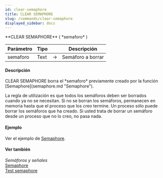 ```yaml
---
id: clear-semaphore
title: CLEAR SEMAPHORE
slug: /commands/clear-semaphore
displayed_sidebar: docs
---
```


<!--REF #_command_.CLEAR SEMAPHORE.Syntax-->**CLEAR SEMAPHORE** ( *semaforo* )<!-- END REF-->
<!--REF #_command_.CLEAR SEMAPHORE.Params-->
| Parámetro | Tipo |  | Descripción |
| --- | --- | --- | --- |
| semaforo | Text | &rarr; | Semáforo a borrar |

<!-- END REF-->

#### Descripción 

<!--REF #_command_.CLEAR SEMAPHORE.Summary-->CLEAR SEMAPHORE borra el *semaforo* previamente creado por la función [Semaphore](semaphore.md "Semaphore").<!-- END REF-->

La regla de utilización es que todos los semáforos deben ser borrados cuando ya no se necesitan. Si no se borran los semáforos, permanecen en memoria hasta que el proceso que los creo termine. Un proceso sólo puede borrar los semáforos que ha creado. Si usted trata de borrar un semáforo desde un proceso que no lo creo, no pasa nada.

#### Ejemplo 

Ver el ejemplo de [Semaphore](semaphore.md "Semaphore").

#### Ver también 

*Semáforos y señales*  
[Semaphore](semaphore.md)  
[Test semaphore](test-semaphore.md)  
